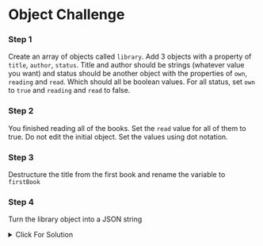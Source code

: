 # Object Challenge

### Step 1

Create an array of objects called `library`. Add 3 objects with a property of `title`, `author`, `status`. Title and author should be strings (whatever value you want) and status should be another object with the properties of `own`, `reading` and `read`. Which should all be boolean values. For all status, set `own` to `true` and `reading` and `read` to false.

### Step 2

You finished reading all of the books. Set the `read` value for all of them to true. Do not edit the initial object. Set the values using dot notation.

### Step 3

Destructure the title from the first book and rename the variable to `firstBook`

### Step 4

Turn the library object into a JSON string

<details>
  <summary>Click For Solution</summary>
